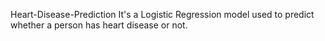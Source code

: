 Heart-Disease-Prediction
It's a Logistic Regression model used to predict whether a person has heart disease or not.
